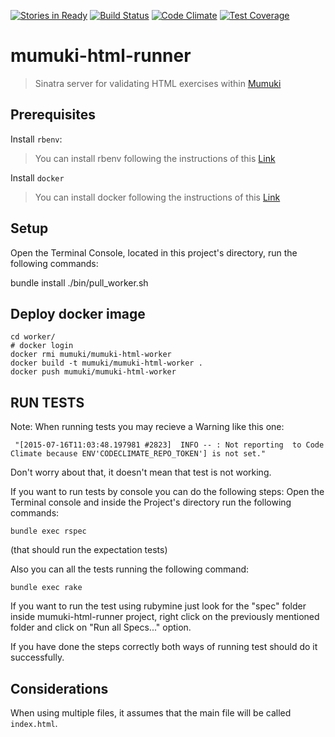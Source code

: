 
[![Stories in Ready](https://badge.waffle.io/mumuki/mumuki-html-runner.png?label=ready&title=Ready)](https://waffle.io/mumuki/mumuki-html-runner)
[![Build Status](https://travis-ci.org/mumuki/mumuki-html-runner.svg?branch=master)](https://travis-ci.org/mumuki/mumuki-html-runner)
[![Code Climate](https://codeclimate.com/github/mumuki/mumuki-html-runner/badges/gpa.svg)](https://codeclimate.com/github/mumuki/mumuki-html-runner)
[![Test Coverage](https://codeclimate.com/github/mumuki/mumuki-html-runner/badges/coverage.svg)](https://codeclimate.com/github/mumuki/mumuki-html-runner/coverage)

# mumuki-html-runner
> Sinatra server for validating HTML exercises within [Mumuki](http://github.com/mumuki)

## Prerequisites
  Install `rbenv`:

>You can install rbenv following the instructions of this [Link](http://uqbar-wiki.org/index.php?title=Gu%C3%ADa_de_Instalaci%C3%B3n_de_Ruby)

  Install `docker`

>You can install docker following the instructions of this [Link](https://docs.docker.com/get-started/)

## Setup
 Open  the Terminal Console, located in this project's
 directory, run the following commands:

  bundle install
  ./bin/pull_worker.sh

## Deploy docker image

```
cd worker/
# docker login
docker rmi mumuki/mumuki-html-worker
docker build -t mumuki/mumuki-html-worker .
docker push mumuki/mumuki-html-worker
```

## RUN TESTS

Note: When running tests you may recieve a Warning like this one:

` "[2015-07-16T11:03:48.197981 #2823]  INFO -- : Not reporting  to Code Climate because ENV'CODECLIMATE_REPO_TOKEN'] is not set."`

  Don't worry about that, it doesn't mean that test is not working.


If you want to run tests by console you can do the following steps:
  Open the Terminal console and inside the Project's directory    run the following commands:

    bundle exec rspec

(that should run the expectation tests)

Also you can all the tests running the following command:

    bundle exec rake

If you want to run the test using rubymine just look for the "spec"     folder inside mumuki-html-runner project, right click on the      previously mentioned folder and click on "Run all Specs..." option.

If you have done the steps correctly both ways of running test should do it successfully.

## Considerations

When using multiple files, it assumes that the main file will be called `index.html`.

